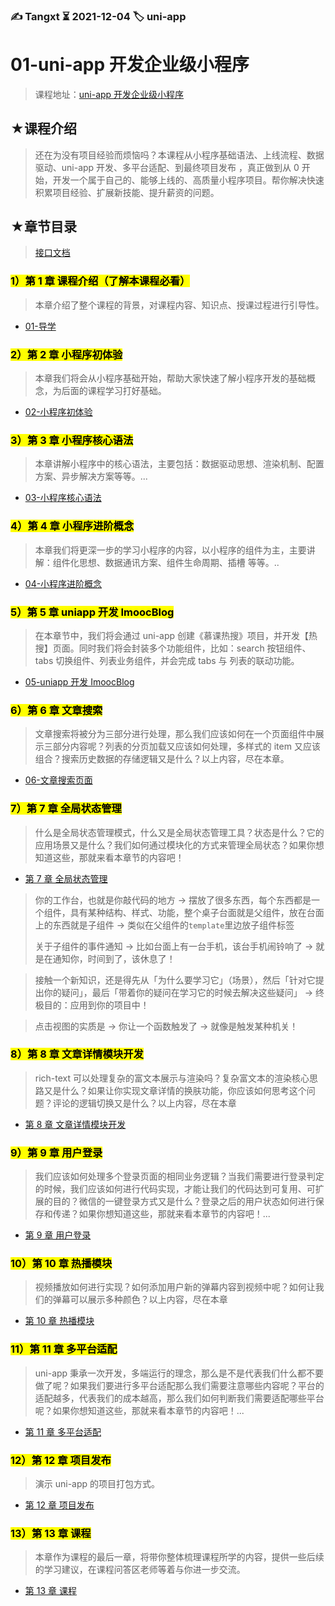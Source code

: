 ### ✍️ Tangxt ⏳ 2021-12-04 🏷️ uni-app

# 01-uni-app 开发企业级小程序

> 课程地址：[uni-app 开发企业级小程序](https://coding.imooc.com/class/521.html)

## ★课程介绍

> 还在为没有项目经验而烦恼吗？本课程从小程序基础语法、上线流程、数据驱动、uni-app 开发、多平台适配、到最终项目发布 ，真正做到从 0 开始，开发一个属于自己的、能够上线的、高质量小程序项目。帮你解决快速积累项目经验、扩展新技能、提升薪资的问题。

## ★章节目录

> [接口文档](./api.md)

### <mark>1）第 1 章 课程介绍（了解本课程必看）</mark>

> 本章介绍了整个课程的背景，对课程内容、知识点、授课过程进行引导性。

- [01-导学](./01.md)

### <mark>2）第 2 章 小程序初体验</mark>

> 本章我们将会从小程序基础开始，帮助大家快速了解小程序开发的基础概念，为后面的课程学习打好基础。

- [02-小程序初体验](./02.md)

### <mark>3）第 3 章 小程序核心语法</mark>

> 本章讲解小程序中的核心语法，主要包括：数据驱动思想、渲染机制、配置方案、异步解决方案等等。...

- [03-小程序核心语法](./03.md)

### <mark>4）第 4 章 小程序进阶概念</mark>

> 本章我们将更深一步的学习小程序的内容，以小程序的组件为主，主要讲解：组件化思想、数据通讯方案、组件生命周期、插槽 等等。..

- [04-小程序进阶概念](./04.md)

### <mark>5）第 5 章 uniapp 开发 ImoocBlog </mark>

> 在本章节中，我们将会通过 uni-app 创建《慕课热搜》项目，并开发【热搜】页面。同时我们将会封装多个功能组件，比如：search 按钮组件、tabs 切换组件、列表业务组件，并会完成 tabs 与 列表的联动功能。

- [05-uniapp 开发 ImoocBlog](./05.md)

### <mark>6）第 6 章 文章搜索</mark>

> 文章搜索将被分为三部分进行处理，那么我们应该如何在一个页面组件中展示三部分内容呢？列表的分页加载又应该如何处理，多样式的 item 又应该组合？搜索历史数据的存储逻辑又是什么？以上内容，尽在本章。

- [06-文章搜索页面](./06.md)

### <mark>7）第 7 章 全局状态管理</mark>

> 什么是全局状态管理模式，什么又是全局状态管理工具？状态是什么？它的应用场景又是什么？我们如何通过模块化的方式来管理全局状态？如果你想知道这些，那就来看本章节的内容吧！

- [第 7 章 全局状态管理](./07.md)

> 你的工作台，也就是你敲代码的地方 -> 摆放了很多东西，每个东西都是一个组件，具有某种结构、样式、功能，整个桌子台面就是父组件，放在台面上的东西就是子组件 -> 类似在父组件的`template`里边放子组件标签
> 
> 关于子组件的事件通知 -> 比如台面上有一台手机，该台手机闹铃响了 -> 就是在通知你，时间到了，该休息了！

> 接触一个新知识，还是得先从「为什么要学习它」（场景），然后「针对它提出你的疑问」，最后「带着你的疑问在学习它的时候去解决这些疑问」 -> 终极目的：应用到你的项目中！

> 点击视图的实质是 -> 你让一个函数触发了 -> 就像是触发某种机关！

### <mark>8）第 8 章 文章详情模块开发</mark>

> rich-text 可以处理复杂的富文本展示与渲染吗？复杂富文本的渲染核心思路又是什么？如果让你实现文章详情的换肤功能，你应该如何思考这个问题？评论的逻辑切换又是什么？以上内容，尽在本章

- [第 8 章 文章详情模块开发](./08.md)

### <mark>9）第 9 章 用户登录</mark>

> 我们应该如何处理多个登录页面的相同业务逻辑？当我们需要进行登录判定的时候，我们应该如何进行代码实现，才能让我们的代码达到可复用、可扩展的目的？微信的一键登录方式又是什么？登录之后的用户状态如何进行保存和传递？如果你想知道这些，那就来看本章节的内容吧！...

- [第 9 章 用户登录](./09.md)

### <mark>10）第 10 章 热播模块</mark>

> 视频播放如何进行实现？如何添加用户新的弹幕内容到视频中呢？如何让我们的弹幕可以展示多种颜色？以上内容，尽在本章

- [第 10 章 热播模块](./10.md)

### <mark>11）第 11 章 多平台适配</mark>

> uni-app 秉承一次开发，多端运行的理念，那么是不是代表我们什么都不要做了呢？如果我们要进行多平台适配那么我们需要注意哪些内容呢？平台的适配越多，代表我们的成本越高，那么我们如何判断我们需要适配哪些平台呢？如果你想知道这些，那就来看本章节的内容吧！...

- [第 11 章 多平台适配](./11.md)

### <mark>12）第 12 章 项目发布</mark>

> 演示 uni-app 的项目打包方式。

- [第 12 章 项目发布](./12.md)

### <mark>13）第 13 章 课程</mark>

> 本章作为课程的最后一章，将带你整体梳理课程所学的内容，提供一些后续的学习建议，在课程问答区老师等着与你进一步交流。

- [第 13 章 课程](./13.md)